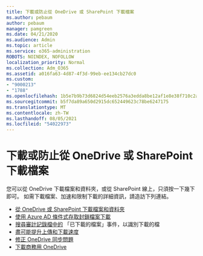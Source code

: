 ```yaml
---
title: 下載或防止從 OneDrive 或 SharePoint 下載檔案
ms.author: pebaum
author: pebaum
manager: pamgreen
ms.date: 04/21/2020
ms.audience: Admin
ms.topic: article
ms.service: o365-administration
ROBOTS: NOINDEX, NOFOLLOW
localization_priority: Normal
ms.collection: Adm_O365
ms.assetid: a016fa63-4d87-4f3d-99eb-ee134cb27dc0
ms.custom:
- "9000213"
- "1788"
ms.openlocfilehash: 1b5e7b9b73d6824d54eeb2576a3edda8be12af1e8e38f710c2ab4077482dff9b
ms.sourcegitcommit: b5f7da89a650d2915dc652449623c78be6247175
ms.translationtype: MT
ms.contentlocale: zh-TW
ms.lasthandoff: 08/05/2021
ms.locfileid: "54022973"
---
```

# <a name="download-or-prevent-download-of-files-from-onedrive-or-sharepoint"></a>下載或防止從 OneDrive 或 SharePoint 下載檔案

您可以從 OneDrive 下載檔案和資料夾，或從 SharePoint 線上，只須按一下幾下即可。 如需下載檔案、加速和限制下載的詳細資訊，請造訪下列連結。

- [從 OneDrive 或 SharePoint 下載檔案和資料夾](https://support.office.com/article/Download-files-and-folders-from-OneDrive-or-SharePoint-5c7397b7-19c7-4893-84fe-d02e8fa5df05)
- [使用 Azure AD 條件式存取封鎖檔案下載](https://docs.microsoft.com/cloud-app-security/use-case-proxy-block-session-aad#create-a-block-download-policy-for-unmanaged-devices)
- [搜尋審計記錄檔中的](https://docs.microsoft.com/microsoft-365/compliance/search-the-audit-log-in-security-and-compliance?view=o365-worldwide#file-and-page-activities) 「已下載的檔案」事件，以識別下載的檔
- [盡可能提升上傳和下載速度](https://support.office.com/article/Maximize-upload-and-download-speed-8eeadfb8-501f-406d-997b-98ab6ff67f43)
- [修正 OneDrive 同步問題](https://support.office.com/article/Fix-OneDrive-sync-problems-83ab0d8a-8400-45b0-8dcf-dc8aa8a6bcf8)
- [下載商務用 OneDrive](https://onedrive.live.com/about/download/)
